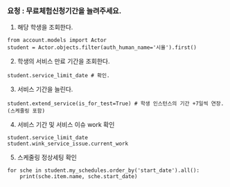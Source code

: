### 요청 : 무료체험신청기간을 늘려주세요.
1. 해당 학생을 조회한다. 
```
from account.models import Actor
student = Actor.objects.filter(auth_human_name='시율').first()
```


2. 학생의 서비스 만료 기간을 조회한다.
```
student.service_limit_date # 확인.
```

3. 서비스 기간을 늘린다. 
```
student.extend_service(is_for_test=True) # 학생 인스턴스의 기간 +7일씩 연장.(스케줄링 포함)
```

4. 서비스 기간 및 서비스 이슈 work 확인
```
student.service_limit_date
student.wink_service_issue.current_work
```


5. 스케줄링 정상세팅 확인
```
for sche in student.my_schedules.order_by('start_date').all():
    print(sche.item.name, sche.start_date)
```
